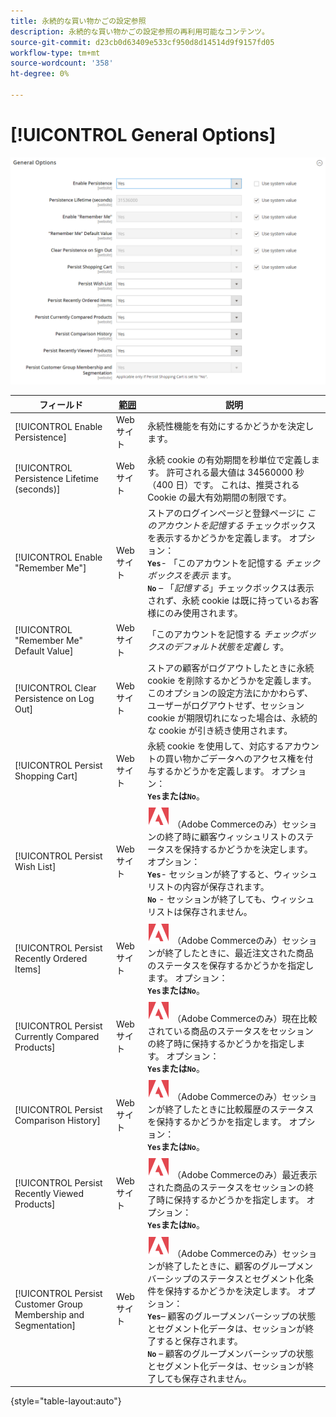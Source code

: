 ```yaml
---
title: 永続的な買い物かごの設定参照
description: 永続的な買い物かごの設定参照の再利用可能なコンテンツ。
source-git-commit: d23cb0d63409e533cf950d8d14514d9f9157fd05
workflow-type: tm+mt
source-wordcount: '358'
ht-degree: 0%

---
```



# [!UICONTROL General Options]

![ 一般オプション ](/help/configuration-reference/customers/assets/persistent-shopping-cart-general.png)<!-- zoom -->

<!-- [General Options](https://docs.magento.com/user-guide/sales/cart-persistent-configuration.html) -->

| フィールド | [ 範囲 ](/help/getting-started/websites-stores-views.md#scope-settings) | 説明 |
|--- |------------------------------------------------------------------------|--- |
| [!UICONTROL Enable Persistence] | Web サイト | 永続性機能を有効にするかどうかを決定します。 |
| [!UICONTROL Persistence Lifetime (seconds)] | Web サイト | 永続 cookie の有効期間を秒単位で定義します。 許可される最大値は 34560000 秒（400 日）です。 これは、推奨される Cookie の最大有効期間の制限です。 |
| [!UICONTROL Enable "Remember Me"] | Web サイト | ストアのログインページと登録ページに _このアカウントを記憶する_ チェックボックスを表示するかどうかを定義します。 オプション：<br/>**`Yes`**- 「このアカウントを記憶する _チェックボックスを表示_ ます。<br/>**`No`** – 「_記憶する_」チェックボックスは表示されず、永続 cookie は既に持っているお客様にのみ使用されます。 |
| [!UICONTROL "Remember Me" Default Value] | Web サイト | 「このアカウントを記憶する _チェックボックスのデフォルト状態を定義し_ す。 |
| [!UICONTROL Clear Persistence on Log Out] | Web サイト | ストアの顧客がログアウトしたときに永続 cookie を削除するかどうかを定義します。 このオプションの設定方法にかかわらず、ユーザーがログアウトせず、セッション cookie が期限切れになった場合は、永続的な cookie が引き続き使用されます。 |
| [!UICONTROL Persist Shopping Cart] | Web サイト | 永続 cookie を使用して、対応するアカウントの買い物かごデータへのアクセス権を付与するかどうかを定義します。 オプション：<br/>**`Yes`**または&#x200B;**`No`**。 |
| [!UICONTROL Persist Wish List] | Web サイト | ![Adobe Commerce](/help/assets/adobe-logo.svg) （Adobe Commerceのみ）セッションの終了時に顧客ウィッシュリストのステータスを保持するかどうかを決定します。 オプション：<br/>**`Yes`**- セッションが終了すると、ウィッシュリストの内容が保存されます。<br/>**`No`** - セッションが終了しても、ウィッシュリストは保存されません。 |
| [!UICONTROL Persist Recently Ordered Items] | Web サイト | ![Adobe Commerce](/help/assets/adobe-logo.svg) （Adobe Commerceのみ）セッションが終了したときに、最近注文された商品のステータスを保存するかどうかを指定します。 オプション：<br/>**`Yes`**または&#x200B;**`No`**。 |
| [!UICONTROL Persist Currently Compared Products] | Web サイト | ![Adobe Commerce](/help/assets/adobe-logo.svg) （Adobe Commerceのみ）現在比較されている商品のステータスをセッションの終了時に保持するかどうかを指定します。 オプション：<br/>**`Yes`**または&#x200B;**`No`**。 |
| [!UICONTROL Persist Comparison History] | Web サイト | ![Adobe Commerce](/help/assets/adobe-logo.svg) （Adobe Commerceのみ）セッションが終了したときに比較履歴のステータスを保持するかどうかを指定します。 オプション：<br/>**`Yes`**または&#x200B;**`No`**。 |
| [!UICONTROL Persist Recently Viewed Products] | Web サイト | ![Adobe Commerce](/help/assets/adobe-logo.svg) （Adobe Commerceのみ）最近表示された商品のステータスをセッションの終了時に保持するかどうかを指定します。 オプション：<br/>**`Yes`**または&#x200B;**`No`**。 |
| [!UICONTROL Persist Customer Group Membership and Segmentation] | Web サイト | ![Adobe Commerce](/help/assets/adobe-logo.svg) （Adobe Commerceのみ）セッションが終了したときに、顧客のグループメンバーシップのステータスとセグメント化条件を保持するかどうかを決定します。 オプション：<br/>**`Yes`**– 顧客のグループメンバーシップの状態とセグメント化データは、セッションが終了すると保存されます。<br/>**`No`** – 顧客のグループメンバーシップの状態とセグメント化データは、セッションが終了しても保存されません。 |

{style="table-layout:auto"}
